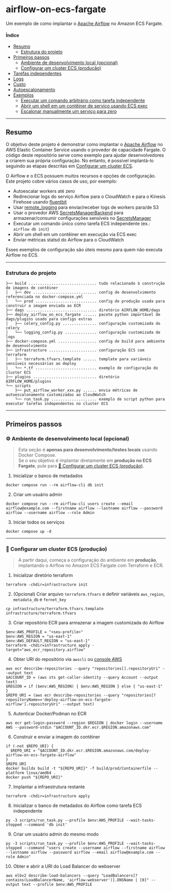 # airflow-on-ecs-fargate
Um exemplo de como implantar o [Apache Airflow](https://github.com/apache/airflow) no Amazon ECS Fargate.

#### Índice
- [Resumo](#resumo)  
  - [Estrutura do projeto](#estrutura-do-projeto)  
- [Primeiros passos](#primeiros-passos)  
  - [Ambiente de desenvolvimento local (opcional)](#️-ambiente-de-desenvolvimento-local-opcional)  
  - [Configurar um cluster ECS (produção)](#-configurar-um-cluster-ecs-produção)  
- [Tarefas independentes](#tarefas-independentes)  
- [Logs](#logs)  
- [Custo](#custo)  
- [Autoescalonamento](#autoescalonamento)  
- [Exemplos](#exemplos)  
  - [Executar um comando arbitrário como tarefa independente](#executar-um-comando-arbitrário-como-tarefa-independente)  
  - [Abrir um shell em um contêiner de serviço usando ECS exec](#abrir-um-shell-em-um-contêiner-de-serviço-usando-ecs-exec)  
  - [Escalonar manualmente um serviço para zero](#escalonar-manualmente-um-serviço-para-zero)  

---

## Resumo

O objetivo deste projeto é demonstrar como implantar o [Apache Airflow](https://github.com/apache/airflow) no AWS Elastic Container Service usando o provedor de capacidade Fargate. O código deste repositório serve como exemplo para ajudar desenvolvedores a criarem sua própria configuração. No entanto, é possível implantá-lo seguindo as etapas descritas em [Configurar um cluster ECS](#-configurar-um-cluster-ecs-produção).

O Airflow e o ECS possuem muitos recursos e opções de configuração. Este projeto cobre vários casos de uso, por exemplo:  
- Autoescalar workers até zero  
- Redirecionar logs do serviço Airflow para o CloudWatch e para o Kinesis Firehose usando [fluentbit](https://fluentbit.io/)  
- Usar [remote_logging](https://airflow.apache.org/docs/apache-airflow/stable/logging-monitoring/logging-tasks.html#logging-for-tasks) para enviar/receber logs de workers para/de S3  
- Usar o provedor AWS [SecretsManagerBackend](https://airflow.apache.org/docs/apache-airflow-providers-amazon/stable/secrets-backends/aws-secrets-manager.html) para armazenar/consumir configurações sensíveis no [SecretsManager](https://aws.amazon.com/secrets-manager/)  
- Executar um comando único como tarefa ECS independente (ex.: `airflow db init`)  
- Abrir um shell em um contêiner em execução via ECS exec  
- Enviar métricas statsd do Airflow para o CloudWatch  

Esses exemplos de configuração são úteis mesmo para quem não executa Airflow no ECS.

---

### Estrutura do projeto

```
├── build .............................. tudo relacionado à construção de imagens de contêiner
│   ├── dev ............................ config de desenvolvimento referenciada no docker-compose.yml
│   └── prod ........................... config de produção usada para construir a imagem enviada ao ECR
├── dags ............................... diretório AIRFLOW_HOME/dags
├── deploy_airflow_on_ecs_fargate ...... pacote python importável de dags/plugins usado para configs extras
│   ├── celery_config.py ............... configuração customizada do celery
│   └── logging_config.py .............. configuração customizada de logs
├── docker-compose.yml ................. config de build para ambiente de desenvolvimento
├── infrastructure ..................... configuração ECS com terraform
│   ├── terraform.tfvars.template ...... template para variáveis sensíveis necessárias ao deploy
│   └── *.tf ........................... exemplo de configuração do cluster ECS
├── plugins ............................ diretório AIRFLOW_HOME/plugins
└── scripts
    ├── put_airflow_worker_xxx.py ...... envia métricas de autoescalonamento customizadas ao CloudWatch
    └── run_task.py .................... exemplo de script python para executar tarefas independentes no cluster ECS
```

---

## Primeiros passos

### ⚙️ Ambiente de desenvolvimento local (opcional)

> Esta seção é **apenas para desenvolvimento/testes locais** usando Docker Compose.  
> Se o seu objetivo é implantar diretamente em **produção no ECS Fargate**, pule para [🚀 Configurar um cluster ECS (produção)](#-configurar-um-cluster-ecs-produção).

1. Inicializar o banco de metadados  
```shell
docker compose run --rm airflow-cli db init
```

2. Criar um usuário admin  
```shell
docker compose run --rm airflow-cli users create --email airflow@example.com --firstname airflow --lastname airflow --password airflow --username airflow --role Admin
```

3. Iniciar todos os serviços  
```shell
docker compose up -d
```

---

### 🚀 Configurar um cluster ECS (produção)

> A partir daqui, começa a configuração do ambiente em **produção**, implantando o Airflow no Amazon ECS Fargate com Terraform e ECR.  

1. Inicializar diretório terraform  
```shell
terraform -chdir=infrastructure init
```

2. (Opcional) Criar arquivo `terraform.tfvars` e definir variáveis `aws_region`, `metadata_db` e `fernet_key`  
```shell
cp infrastructure/terraform.tfvars.template infrastructure/terraform.tfvars
```

3. Criar repositório ECR para armazenar a imagem customizada do Airflow  
```shell
$env:AWS_PROFILE = "<seu-profile>"
$env:AWS_REGION = "us-east-1"
$env:AWS_DEFAULT_REGION = "us-east-1"
terraform -chdir=infrastructure apply -target="aws_ecr_repository.airflow"
```

4. Obter URI do repositório via `awscli` ou [console AWS](https://console.aws.amazon.com/ecr/repositories)  
```shell
aws ecr describe-repositories --query "repositories[].repositoryUri" --output text
$ACCOUNT_ID = (aws sts get-caller-identity --query Account --output text)
$REGION = if ($env:AWS_REGION) { $env:AWS_REGION } else { "us-east-1" }
$REPO_URI = (aws ecr describe-repositories --query "repositories[?repositoryName=='deploy-airflow-on-ecs-fargate-airflow'].repositoryUri" --output text)
```

5. Autenticar Docker/Podman no ECR  
```shell
aws ecr get-login-password --region $REGION | docker login --username AWS --password-stdin "$ACCOUNT_ID.dkr.ecr.$REGION.amazonaws.com"
```

6. Construir e enviar a imagem do contêiner  
```shell
if (-not $REPO_URI) {
  $REPO_URI = "$ACCOUNT_ID.dkr.ecr.$REGION.amazonaws.com/deploy-airflow-on-ecs-fargate-airflow"
}
$REPO_URI
docker buildx build -t "${REPO_URI}" -f build/prod/Containerfile --platform linux/amd64 .
docker push "${REPO_URI}"
```

7. Implantar a infraestrutura restante  
```shell
terraform -chdir=infrastructure apply
```

8. Inicializar o banco de metadados do Airflow como tarefa ECS independente  
```shell
py -3 scripts/run_task.py --profile $env:AWS_PROFILE --wait-tasks-stopped --command 'db init'
```

9. Criar um usuário admin do mesmo modo  
```shell
py -3 scripts/run_task.py --profile $env:AWS_PROFILE --wait-tasks-stopped --command "users create --username airflow --firstname airflow --lastname airflow --password airflow --email airflow@example.com --role Admin"
```

10. Obter e abrir a URI do Load Balancer do webserver  
```shell
aws elbv2 describe-load-balancers --query "LoadBalancers[?contains(LoadBalancerName, 'airflow-webserver')].DNSName | [0]" --output text --profile $env:AWS_PROFILE
```
